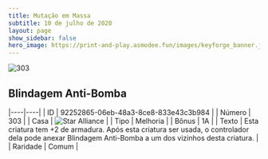 ```yaml
---
title: Mutação em Massa
subtitle: 10 de julho de 2020
layout: page
show_sidebar: false
hero_image: https://print-and-play.asmodee.fun/images/keyforge_banner.jpg
---
```


![303](https://cdn.keyforgegame.com/media/card_front/pt/479_303_FV34VQ8FWW4_pt.png)

## Blindagem Anti-Bomba

|----|----|
| ID | 92252865-06eb-48a3-8ce8-833e43c3b984 |
| Número | 303 |
| Casa | ![Star Alliance](https://archonarcana.com/images/thumb/7/7d/Star_Alliance.png/22px-Star_Alliance.png "Aliança Estelar") |
| Tipo | Melhoria |
| Bônus | 1A |
| Texto | Esta criatura tem +2 de armadura. Após esta criatura ser usada,  o controlador dela pode anexar Blindagem Anti-Bomba a um dos vizinhos desta criatura. |
| Raridade | Comum |
